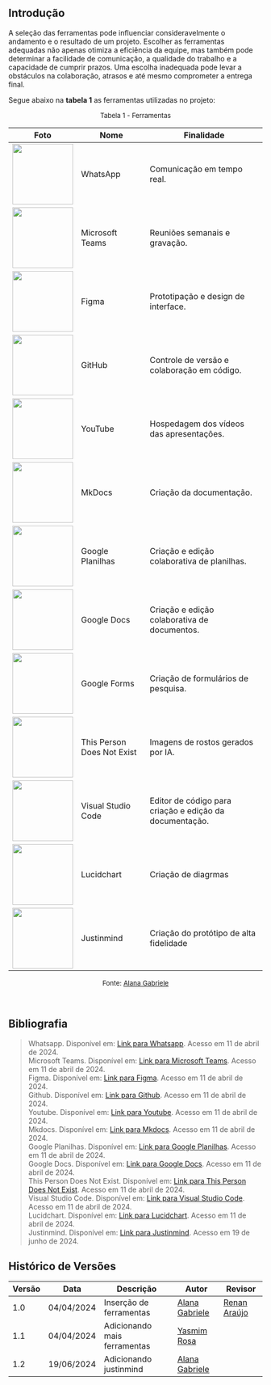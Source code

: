 ## Introdução

A seleção das ferramentas pode influenciar consideravelmente o andamento e o resultado de um projeto. Escolher as ferramentas adequadas não apenas otimiza a eficiência da equipe, mas também pode determinar a facilidade de comunicação, a qualidade do trabalho e a capacidade de cumprir prazos. Uma escolha inadequada pode levar a obstáculos na colaboração, atrasos e até mesmo comprometer a entrega final.

Segue abaixo na **tabela 1** as ferramentas utilizadas no projeto:

<font size="2"><p style="text-align: center">Tabela 1 - Ferramentas </p></font>

| Foto                                                                                                                                                                                                                                                     | Nome                       | Finalidade                                              |
| -------------------------------------------------------------------------------------------------------------------------------------------------------------------------------------------------------------------------------------------------------- | -------------------------- | ------------------------------------------------------- |
| <img src="https://static.whatsapp.net/rsrc.php/v3/yR/r/y8-PTBaP90a.png" width=120>                                                                                                                                                                       | WhatsApp                   | Comunicação em tempo real.                              |
| <img src="https://img.odcdn.com.br/wp-content/uploads/2020/04/20200427075044.jpg" width="120">                                                                                                                                                           | Microsoft Teams            | Reuniões semanais e gravação.                           |
| <img src="https://wptavern.com/wp-content/uploads/2018/11/Screen-Shot-2018-11-19-at-8.43.27-PM.png" width=120>                                                                                                                                           | Figma                      | Prototipação e design de interface.                     |
| <img src="https://www.webfx.com/wp-content/uploads/2022/08/github-logo.png" width=120>                                                                                                                                                                   | GitHub                     | Controle de versão e colaboração em código.             |
| <img src="https://s2.static.brasilescola.uol.com.br/be/2023/01/logo-do-youtube.jpg" width=120>                                                                                                                                                           | YouTube                    | Hospedagem dos vídeos das apresentações.                |
| <img src="https://miro.medium.com/v2/resize:fit:600/0*WteDmuQAOY6llaAb.png" width="120">                                                                                                                                                                 | MkDocs                     | Criação da documentação.                                |
| <img src="https://miro.medium.com/v2/resize:fit:717/1*pHglcoa-BSouiNT7R2p9yQ.png" width=120>                                                                                                                                                             | Google Planilhas           | Criação e edição colaborativa de planilhas.             |
| <img src="https://img.odcdn.com.br/wp-content/uploads/2023/05/Google-Docs.png" width=120>                                                                                                                                                                | Google Docs                | Criação e edição colaborativa de documentos.            |
| <img src="https://s2-techtudo.glbimg.com/RdpcHGLGPUXAXx3Q4ASP_HgBLk8=/0x0:695x390/984x0/smart/filters:strip_icc()/i.s3.glbimg.com/v1/AUTH_08fbf48bc0524877943fe86e43087e7a/internal_photos/bs/2018/3/3/BbVQrrTAyGz3Ah97ASBQ/google-forms.jpg" width=120> | Google Forms               | Criação de formulários de pesquisa.                     |
| <img src="https://varbai.com/wp-content/uploads/2019/02/thispersondoesnotexis.jpg" width=120>                                                                                                                                                            | This Person Does Not Exist | Imagens de rostos gerados por IA.                       |
| <img src="https://i0.wp.com/brasap.com.br/wp-content/uploads/2020/04/VSCODE-Art1.jpeg?fit=400%2C200&ssl=1" width=120>                                                                                                                                    | Visual Studio Code         | Editor de código para criação e edição da documentação. |
| <img src="https://play-lh.googleusercontent.com/o4vT3StM8rw3Hn15GMtLjuTA6VUWt6jxDvV4d5ahKj9E9nGaLut06tM83NESuTBr-t0=w240-h480-rw" width=120>                                                                                                             | Lucidchart                 | Criação de diagrmas                                     |
| <img src="https://assets.justinmind.com/wp-content/uploads/2022/08/justinmind-logo-color-staked.png" width=120>                                                                                                                                          | Justinmind                 | Criação do protótipo de alta fidelidade                 |

<font size="2"><p style="text-align: center"> Fonte: [Alana Gabriele](https://github.com/alanagabriele) </p></font>

<br>

## Bibliografia

> Whatsapp. Disponível em: [Link para Whatsapp](https://web.whatsapp.com/). Acesso em 11 de abril de 2024. <br>
> Microsoft Teams. Disponível em: [Link para Microsoft Teams](https://www.microsoft.com/pt-br/microsoft-teams/free). Acesso em 11 de abril de 2024. <br>
> Figma. Disponível em: [Link para Figma](https://www.figma.com/ui-design-tool/). Acesso em 11 de abril de 2024. <br>
> Github. Disponível em: [Link para Github](https://docs.github.com/pt). Acesso em 11 de abril de 2024. <br>
> Youtube. Disponível em: [Link para Youtube](https://www.youtube.com/). Acesso em 11 de abril de 2024. <br>
> Mkdocs. Disponível em: [Link para Mkdocs](https://www.mkdocs.org/). Acesso em 11 de abril de 2024. <br>
> Google Planilhas. Disponível em: [Link para Google Planilhas](hhttps://www.google.com/sheets/about/). Acesso em 11 de abril de 2024. <br>
> Google Docs. Disponível em: [Link para Google Docs](https://www.google.com/intl/pt-BR/docs/about/). Acesso em 11 de abril de 2024. <br>
> This Person Does Not Exist. Disponível em: [Link para This Person Does Not Exist](https://thispersondoesnotexist.com/). Acesso em 11 de abril de 2024. <br>
> Visual Studio Code. Disponível em: [Link para Visual Studio Code](https://code.visualstudio.com/). Acesso em 11 de abril de 2024. <br>
> Lucidchart. Disponível em: [Link para Lucidchart](https://www.lucidchart.com/pages/pt/produto?gad_source=1&gclid=Cj0KCQjwudexBhDKARIsAI-GWYW91IcI7ZdmDOevDTNobD9ogQ_aI3CiH_HRcy9BTIxokL8l4CMgyXYaAlcjEALw_wcB&km_CPC_AdGroupID=59412157138&km_CPC_AdPosition=&km_CPC_CampaignId=1500131167&km_CPC_Country=9074205&km_CPC_Creative=294337318298&km_CPC_Device=c&km_CPC_ExtensionID=&km_CPC_Keyword=lucidchart&km_CPC_MatchType=e&km_CPC_Network=g&km_CPC_TargetID=kwd-33511936169&km_CPC_placement=&km_CPC_target=&utm_campaign=_chart_pt_allcountries_mixed_search_brand_exact_&utm_medium=cpc&utm_source=google). Acesso em 11 de abril de 2024. <br>
> Justinmind. Disponível em: [Link para Justinmind](https://www.justinmind.com/). Acesso em 19 de junho de 2024. <br>

## Histórico de Versões

| Versão | Data       | Descrição                    | Autor                                              | Revisor                                      |
| ------ | ---------- | ---------------------------- | -------------------------------------------------- | -------------------------------------------- |
| 1.0    | 04/04/2024 | Inserção de ferramentas      | [Alana Gabriele](https://github.com/alanagabriele) | [Renan Araújo](https://github.com/renantfm4) |
| 1.1    | 04/04/2024 | Adicionando mais ferramentas | [Yasmim Rosa](https://github.com/yaskisoba)        |
| 1.2    | 19/06/2024 | Adicionando justinmind       | [Alana Gabriele](https://github.com/alanagabriele) |                                              |
